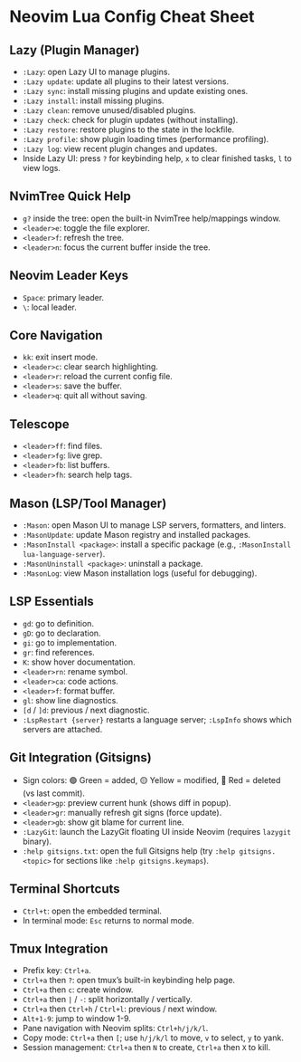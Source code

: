 # Neovim Lua Config Cheat Sheet

## Lazy (Plugin Manager)
- `:Lazy`: open Lazy UI to manage plugins.
- `:Lazy update`: update all plugins to their latest versions.
- `:Lazy sync`: install missing plugins and update existing ones.
- `:Lazy install`: install missing plugins.
- `:Lazy clean`: remove unused/disabled plugins.
- `:Lazy check`: check for plugin updates (without installing).
- `:Lazy restore`: restore plugins to the state in the lockfile.
- `:Lazy profile`: show plugin loading times (performance profiling).
- `:Lazy log`: view recent plugin changes and updates.
- Inside Lazy UI: press `?` for keybinding help, `x` to clear finished tasks, `l` to view logs.

## NvimTree Quick Help
- `g?` inside the tree: open the built-in NvimTree help/mappings window.
- `<leader>e`: toggle the file explorer.
- `<leader>f`: refresh the tree.
- `<leader>n`: focus the current buffer inside the tree.

## Neovim Leader Keys
- `Space`: primary leader.
- `\`: local leader.

## Core Navigation
- `kk`: exit insert mode.
- `<leader>c`: clear search highlighting.
- `<leader>r`: reload the current config file.
- `<leader>s`: save the buffer.
- `<leader>q`: quit all without saving.

## Telescope
- `<leader>ff`: find files.
- `<leader>fg`: live grep.
- `<leader>fb`: list buffers.
- `<leader>fh`: search help tags.

## Mason (LSP/Tool Manager)
- `:Mason`: open Mason UI to manage LSP servers, formatters, and linters.
- `:MasonUpdate`: update Mason registry and installed packages.
- `:MasonInstall <package>`: install a specific package (e.g., `:MasonInstall lua-language-server`).
- `:MasonUninstall <package>`: uninstall a package.
- `:MasonLog`: view Mason installation logs (useful for debugging).

## LSP Essentials
- `gd`: go to definition.
- `gD`: go to declaration.
- `gi`: go to implementation.
- `gr`: find references.
- `K`: show hover documentation.
- `<leader>rn`: rename symbol.
- `<leader>ca`: code actions.
- `<leader>f`: format buffer.
- `gl`: show line diagnostics.
- `[d` / `]d`: previous / next diagnostic.
- `:LspRestart {server}` restarts a language server; `:LspInfo` shows which servers are attached.

## Git Integration (Gitsigns)
- Sign colors: 🟢 Green = added, 🟡 Yellow = modified, 🔴 Red = deleted (vs last commit).
- `<leader>gp`: preview current hunk (shows diff in popup).
- `<leader>gr`: manually refresh git signs (force update).
- `<leader>gb`: show git blame for current line.
- `:LazyGit`: launch the LazyGit floating UI inside Neovim (requires `lazygit` binary).
- `:help gitsigns.txt`: open the full Gitsigns help (try `:help gitsigns.<topic>` for sections like `:help gitsigns.keymaps`).

## Terminal Shortcuts
- `Ctrl+t`: open the embedded terminal.
- In terminal mode: `Esc` returns to normal mode.

## Tmux Integration
- Prefix key: `Ctrl+a`.
- `Ctrl+a` then `?`: open tmux’s built-in keybinding help page.
- `Ctrl+a` then `c`: create window.
- `Ctrl+a` then `|` / `-`: split horizontally / vertically.
- `Ctrl+a` then `Ctrl+h` / `Ctrl+l`: previous / next window.
- `Alt+1-9`: jump to window 1-9.
- Pane navigation with Neovim splits: `Ctrl+h/j/k/l`.
- Copy mode: `Ctrl+a` then `[`; use `h/j/k/l` to move, `v` to select, `y` to yank.
- Session management: `Ctrl+a` then `N` to create, `Ctrl+a` then `X` to kill.
